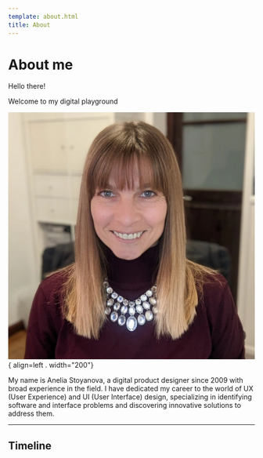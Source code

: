 ```yaml
---
template: about.html
title: About
---
```


# About me

Hello there!

Welcome to my digital playground

![Hello, Nice to meet you](/img/hello-anelia.webp){ align=left . width="200"}

My name is Anelia Stoyanova, a digital product designer since 2009 with broad experience in the field. I have dedicated my career to the world of UX (User Experience) and UI (User Interface) design, specializing in identifying software and interface problems and discovering innovative solutions to address them.

--- 

## Timeline

